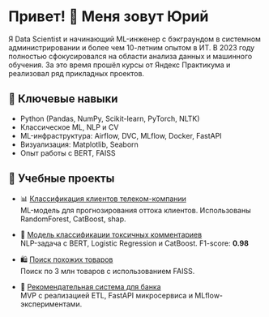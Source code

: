 # Привет! 👋 Меня зовут Юрий

Я Data Scientist и начинающий ML-инженер с бэкграундом в системном администрировании и более чем 10-летним опытом в ИТ. В 2023 году полностью сфокусировался на области анализа данных и машинного обучения. За это время прошёл курсы от Яндекс Практикума и реализовал ряд прикладных проектов.

## 💼 Ключевые навыки
- Python (Pandas, NumPy, Scikit-learn, PyTorch, NLTK)
- Классическое ML, NLP и CV
- ML-инфраструктура: Airflow, DVC, MLflow, Docker, FastAPI
- Визуализация: Matplotlib, Seaborn
- Опыт работы с BERT, FAISS

## 🧠 Учебные проекты

- 📊 [Классификация клиентов телеком-компании](https://github.com/ermoshinya/telecom_classification)  
  ML-модель для прогнозирования оттока клиентов. Использованы RandomForest, CatBoost, shap.

- 🧠 [Модель классификации токсичных комментариев](https://github.com/ermoshinya/text_classification)  
  NLP-задача с BERT, Logistic Regression и CatBoost. F1-score: **0.98**

- 🛍️ [Поиск похожих товаров](https://github.com/ermoshinya/matching_faiss)  
  Поиск по 3 млн товаров с использованием FAISS.

- 🏦 [Рекомендательная система для банка](https://github.com/ermoshinya/mle-project-final)  
  MVP с реализацией ETL, FastAPI микросервиса и MLflow-экспериментами.
